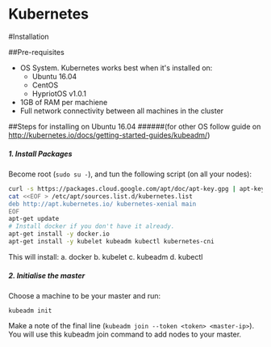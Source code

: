 # Kubernetes

#Installation

##Pre-requisites
 - OS System. Kubernetes works best when it's installed on:
   - Ubuntu 16.04
   - CentOS
   - HypriotOS v1.0.1
 - 1GB of RAM per machiene
 - Full network connectivity between all machines in the cluster
 
##Steps for installing on Ubuntu 16.04 
######(for other OS follow guide on http://kubernetes.io/docs/getting-started-guides/kubeadm/)
##### 1. Install Packages
  Become root (`sudo su -`), and tun the following script (on all your nodes):
```bash
curl -s https://packages.cloud.google.com/apt/doc/apt-key.gpg | apt-key add -
cat <<EOF > /etc/apt/sources.list.d/kubernetes.list
deb http://apt.kubernetes.io/ kubernetes-xenial main
EOF
apt-get update
# Install docker if you don't have it already.
apt-get install -y docker.io
apt-get install -y kubelet kubeadm kubectl kubernetes-cni
```
  This will install:
   a. docker
   b. kubelet
   c. kubeadm
   d. kubectl
##### 2. Initialise the master
  Choose a machine to be your master and run:
   ```
   kubeadm init
   ```
  Make a note of the final line (`kubeadm join --token <token> <master-ip>`). You will use this kubeadm join command to add nodes to your master.
